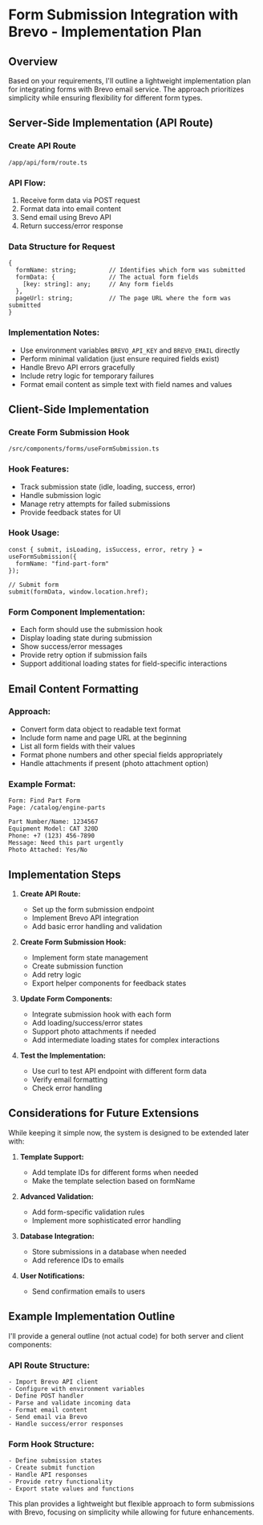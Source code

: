 # Form Submission Integration with Brevo - Implementation Plan

## Overview

Based on your requirements, I'll outline a lightweight implementation plan for integrating forms with Brevo email service. The approach prioritizes simplicity while ensuring flexibility for different form types.

## Server-Side Implementation (API Route)

### Create API Route

```
/app/api/form/route.ts
```

### API Flow:

1. Receive form data via POST request
2. Format data into email content
3. Send email using Brevo API
4. Return success/error response

### Data Structure for Request

```
{
  formName: string;         // Identifies which form was submitted
  formData: {               // The actual form fields
    [key: string]: any;     // Any form fields
  },
  pageUrl: string;          // The page URL where the form was submitted
}
```

### Implementation Notes:

- Use environment variables `BREVO_API_KEY` and `BREVO_EMAIL` directly
- Perform minimal validation (just ensure required fields exist)
- Handle Brevo API errors gracefully
- Include retry logic for temporary failures
- Format email content as simple text with field names and values

## Client-Side Implementation

### Create Form Submission Hook

```
/src/components/forms/useFormSubmission.ts
```

### Hook Features:

- Track submission state (idle, loading, success, error)
- Handle submission logic
- Manage retry attempts for failed submissions
- Provide feedback states for UI

### Hook Usage:

```
const { submit, isLoading, isSuccess, error, retry } = useFormSubmission({
  formName: "find-part-form"
});

// Submit form
submit(formData, window.location.href);
```

### Form Component Implementation:

- Each form should use the submission hook
- Display loading state during submission
- Show success/error messages
- Provide retry option if submission fails
- Support additional loading states for field-specific interactions

## Email Content Formatting

### Approach:

- Convert form data object to readable text format
- Include form name and page URL at the beginning
- List all form fields with their values
- Format phone numbers and other special fields appropriately
- Handle attachments if present (photo attachment option)

### Example Format:

```
Form: Find Part Form
Page: /catalog/engine-parts

Part Number/Name: 1234567
Equipment Model: CAT 320D
Phone: +7 (123) 456-7890
Message: Need this part urgently
Photo Attached: Yes/No
```

## Implementation Steps

1. **Create API Route:**

   - Set up the form submission endpoint
   - Implement Brevo API integration
   - Add basic error handling and validation

2. **Create Form Submission Hook:**

   - Implement form state management
   - Create submission function
   - Add retry logic
   - Export helper components for feedback states

3. **Update Form Components:**

   - Integrate submission hook with each form
   - Add loading/success/error states
   - Support photo attachments if needed
   - Add intermediate loading states for complex interactions

4. **Test the Implementation:**
   - Use curl to test API endpoint with different form data
   - Verify email formatting
   - Check error handling

## Considerations for Future Extensions

While keeping it simple now, the system is designed to be extended later with:

1. **Template Support:**

   - Add template IDs for different forms when needed
   - Make the template selection based on formName

2. **Advanced Validation:**

   - Add form-specific validation rules
   - Implement more sophisticated error handling

3. **Database Integration:**

   - Store submissions in a database when needed
   - Add reference IDs to emails

4. **User Notifications:**
   - Send confirmation emails to users

## Example Implementation Outline

I'll provide a general outline (not actual code) for both server and client components:

### API Route Structure:

```
- Import Brevo API client
- Configure with environment variables
- Define POST handler
- Parse and validate incoming data
- Format email content
- Send email via Brevo
- Handle success/error responses
```

### Form Hook Structure:

```
- Define submission states
- Create submit function
- Handle API responses
- Provide retry functionality
- Export state values and functions
```

This plan provides a lightweight but flexible approach to form submissions with Brevo, focusing on simplicity while allowing for future enhancements.
